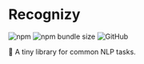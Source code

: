 # Recognizy

![npm](https://img.shields.io/npm/v/recognizy)
![npm bundle size](https://img.shields.io/bundlephobia/minzip/recognizy)
![GitHub](https://img.shields.io/github/license/ArthurDelamare/recognizy)

🔬 A tiny library for common NLP tasks.
